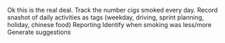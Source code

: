Ok this is the real deal.
Track the number cigs smoked every day. Record snashot of daily activities as tags (weekday, driving, sprint planning, holiday, chinese food)
Reporting
Identify when smoking was less/more
Generate suggestions
